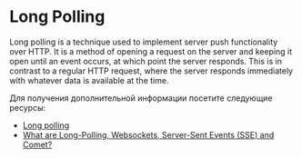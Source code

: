 # Long Polling

Long polling is a technique used to implement server push functionality over HTTP. It is a method of opening a request on the server and keeping it open until an event occurs, at which point the server responds. This is in contrast to a regular HTTP request, where the server responds immediately with whatever data is available at the time.

Для получения дополнительной информации посетите следующие ресурсы:

- [Long polling](https://javascript.info/long-polling)
- [What are Long-Polling, Websockets, Server-Sent Events (SSE) and Comet?](https://stackoverflow.com/questions/11077857/what-are-long-polling-websockets-server-sent-events-sse-and-comet)
